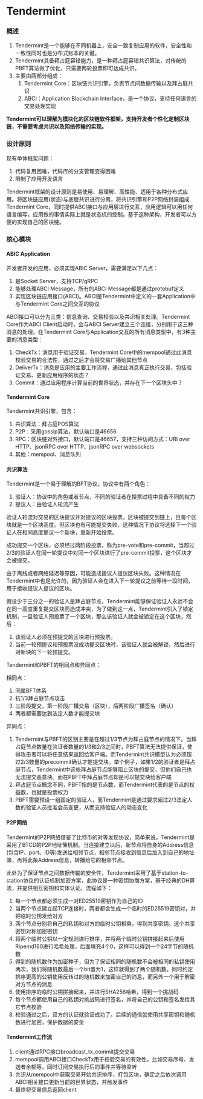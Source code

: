# Tendermint

### 概述

1. Tendermint是一个能够在不同机器上，安全一致复制应用的软件，安全性和一致性同时也是分布式账本的关键。
2. Tendermint具备拜占庭容错能力，是一种拜占庭容错共识算法，对传统的PBFT算法做了优化，只需要两轮投票即可达成共识。
3. 主要由两部分组成：
   1. Tendermint Core：区块链共识引擎，负责节点间数据传输以及拜占庭共识
   2. ABCI：Application Blockchain Interface，是一个协议，支持任何语言的交易处理实现

**Tendermint可以理解为模块化的区块链软件框架，支持开发者个性化定制区块链，不需要考虑共识以及网络传输的实现。**



### 设计原则

现有单体框架问题：

1. 代码复用困难，代码库的分支管理变得困难
2. 限制了应用开发语言

Tendermint框架的设计原则是易使用、易理解、高性能、适用于各种分布式应用。将区块链应用(状态)与底层共识进行分离，将共识引擎和P2P网络封装组成Tendermint Core，同时提供ABCI接口与应用层进行交互，应用逻辑可以用任何语言编写，应用做的事情实际上就是状态机的控制。基于这种架构，开发者可以方便的实现自己的区块链。



### 核心模块

#### ABIC Application

开发者开发的应用，必须实现ABIC Server，需要满足以下几点：

1. 是Socket Server，支持TCP/gRPC
2. 能够处理ABCI Message，所有的ABCI Message都是通过protobuf定义
3. 实现区块链应用接口(ABCI)。ABCI是Tendermint中定义的一套Application中与Tendermint Core之间交互的协议

ABCI接口可以分为三类：信息查询、交易校验以及共识相关处理。Tendermint Core作为ABCI Client启动时，会与ABCI Server建立三个连接，分别用于这三种消息的处理。在Tendermint Core与Application交互的所有消息类型中，有3种主要的消息类型：

1. CheckTx：消息用于验证交易，Tendermint Core中的mempool通过此消息校验交易的合法性，通过之后才会将交易广播给其他节点
2. DeliverTx：消息是应用的主要工作流程，通过此消息真正执行交易，包括验证交易、更新应用程序的状态？
3. Commit：通过应用程序计算当前的世界状态，并存在下一个区块头中？

#### Tendermint Core

Tendermint共识引擎，包含：

1. 共识算法：拜占庭POS算法
2. P2P：采用gossip算法，默认端口是46656
3. RPC：区块链对外接口，默认端口是46657，支持三种访问方式：URI over HTTP、jsonRPC over HTTP、jsonRPC over websockets
4. 其他：mempool、消息队列

#### 共识算法

Tendermint是一个易于理解的BFT协议，协议中有两个角色：

1. 验证人：协议中的角色或者节点，不同的验证者在投票过程中具备不同的权力
2. 提议人：由验证人轮流产生

验证人轮流对交易的区块提议并对提议的区块投票，区块被提交到链上，且每个区块就是一个区块高度。但区块也有可能提交失败，这种情况下协议将选择下一个验证人在相同高度提议一个新块，重新开始投票。

成功提交一个区块，必须经过两阶段投票，称为pre-vote和pre-commit，当超过2/3的验证人在同一轮提议中对同一个区块进行了pre-commit投票，这个区块才会被提交。

由于离线或者网络延迟等原因，可能造成提议人提议区块失败。这种情况在Tendermint中也是允许的，因为验证人会在进入下一轮提议之前等待一段时间，用于接收提议人提议的区块。

假设少于三分之一的验证人是拜占庭节点，Tendermint能够保证验证人永远不会在同一高度重复提交区块而造成冲突，为了做到这一点，Tendermint引入了锁定机制，一旦验证人预投票了一个区块，那么该验证人就会被锁定在这个区块，然后：

1. 该验证人必须在预提交的区块进行预投票。
2. 当前一轮预提议和预投票没成功提交区块时，该验证人就会被解锁，然后进行对新块的下一轮预提交。

Tendermint和PBFT的相同点和异同点：

相同点：

1. 同属BFT体系
2. 抗1/3拜占庭节点攻击
3. 三阶段提交，第一阶段广播交易（区块），后两阶段广播签名（确认）
4. 两者都需要达到法定人数才能提交块

异同点：

1. Tendermint与PBFT的区别主要是在超过1/3节点为拜占庭节点的情况下。当拜占庭节点数量在验证者数量的1/3和2/3之间时，PBFT算法无法提供保证，使得攻击者可以将任意结果返回给客户端。而Tendermint共识模型认为必须超过2/3数量的precommit确认才能提交块。举个例子，如果1/2的验证者是拜占庭节点，Tendermint中这些拜占庭节点能够阻止区块的提交，但他们自己也无法提交恶意块。而在PBFT中拜占庭节点却是可以提交块给客户端
2. 拜占庭节点概念不同，PBFT指的是节点数，而Tendermint代表的是节点的权益数，也就是投票权力
3. PBFT需要预设一组固定的验证人，而Tendermint是通过要求超过2/3法定人数的验证人员批准会员变更，从而支持验证人的动态变化



#### P2P网络

Tendermint的P2P网络借鉴了比特币的对等发现协议，简单来说，Tendermint是采用了BTCD的P2P地址簙机制。当连接建立以后，新节点将自身的Address信息(包含IP、port、ID等)发送给相邻节点，相邻节点接收到信息后加入到自己的地址簿，再将此条Address信息，转播给它的相邻节点。

此处为了保证节点之间数据传输的安全性，Tendermint采用了基于station-to-station协议的认证机制加密方案，此协议是一种密钥协商方案，基于经典的DH算法，并提供相互密钥和实体认证。流程如下：

1. 每一个节点都必须生成一对ED25519密钥作为自己的ID
2. 当两个节点建立起TCP连接时，两者都会生成一个临时的ED25519密钥对，并把临时公钥发给对方
3. 两个节点分别将自己的私钥和对方的临时公钥相乘，得到共享密钥。这个共享密钥对称加密密钥
4. 将两个临时公钥以一定规则进行排序，并将两个临时公钥拼接起来后使用Ripemd160进行哈希处理，后面填充4个0，这样可以得到一个24字节的随机数
5. 得到的随机数作为加密种子，但为了保证相同的随机数不会被相同的私钥使用两次，我们将随机数最后一个bit置为1，这样就得到了两个随机数，同时约定排序更高的公钥使用反转过的随机数来加密自己的消息，而另外一个用于解密对方节点的消息
6. 使用排序的临时公钥拼接起来，并进行SHA256哈希，得到一个挑战码
7. 每个节点都使用自己的私钥对挑战码进行签名，并将自己的公钥和签名发给其它节点校验
8. 校验通过之后，双方的认证就验证成功了。后续的通信就使用共享密钥和随机数进行加密，保护数据的安全



#### Tendermint工作流

1. client通过RPC接口broadcast_tx_commit提交交易
2. mempool调用ABCI接口CheckTx用于校验交易的有效性，比如交易序号、发送者余额等，同时订阅交易执行后的事件并等待监听
3. 共识从mempool中获取交易开始共识排序，打包区块，确定之后依次调用ABCI相关接口更新当前的世界状态，并触发事件
4. 最终将交易信息返回client



